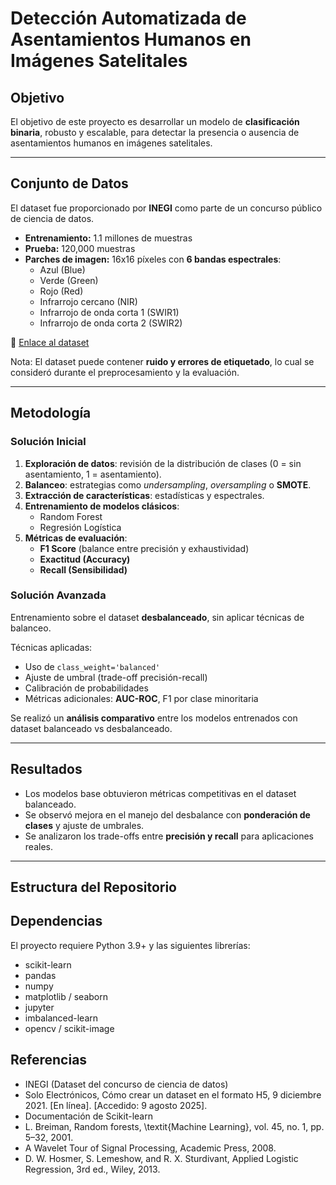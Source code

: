 # Detección Automatizada de Asentamientos Humanos en Imágenes Satelitales

## Objetivo
El objetivo de este proyecto es desarrollar un modelo de **clasificación binaria**, robusto y escalable, para detectar la presencia o ausencia de asentamientos humanos en imágenes satelitales.

---

## Conjunto de Datos
El dataset fue proporcionado por **INEGI** como parte de un concurso público de ciencia de datos.  

- **Entrenamiento:** 1.1 millones de muestras  
- **Prueba:** 120,000 muestras  
- **Parches de imagen:** 16x16 píxeles con **6 bandas espectrales**:
  - Azul (Blue)
  - Verde (Green)
  - Rojo (Red)
  - Infrarrojo cercano (NIR)
  - Infrarrojo de onda corta 1 (SWIR1)
  - Infrarrojo de onda corta 2 (SWIR2)

🔗 [Enlace al dataset](https://drive.google.com/drive/folders/1UgnUSvjYG3G9-1ZIqNnZuKAalWcfMGTe?usp=drive_link)  

Nota: El dataset puede contener **ruido y errores de etiquetado**, lo cual se consideró durante el preprocesamiento y la evaluación.

---

## Metodología

### Solución Inicial
1. **Exploración de datos**: revisión de la distribución de clases (0 = sin asentamiento, 1 = asentamiento).  
2. **Balanceo**: estrategias como *undersampling*, *oversampling* o **SMOTE**.  
3. **Extracción de características**: estadísticas y espectrales.  
4. **Entrenamiento de modelos clásicos**:
   - Random Forest  
   - Regresión Logística  
5. **Métricas de evaluación**:
   - **F1 Score** (balance entre precisión y exhaustividad)  
   - **Exactitud (Accuracy)**  
   - **Recall (Sensibilidad)**  

### Solución Avanzada
Entrenamiento sobre el dataset **desbalanceado**, sin aplicar técnicas de balanceo.  

Técnicas aplicadas:  
- Uso de `class_weight='balanced'`  
- Ajuste de umbral (trade-off precisión-recall)  
- Calibración de probabilidades  
- Métricas adicionales: **AUC-ROC**, F1 por clase minoritaria  

Se realizó un **análisis comparativo** entre los modelos entrenados con dataset balanceado vs desbalanceado.  

---

## Resultados
- Los modelos base obtuvieron métricas competitivas en el dataset balanceado.  
- Se observó mejora en el manejo del desbalance con **ponderación de clases** y ajuste de umbrales.  
- Se analizaron los trade-offs entre **precisión y recall** para aplicaciones reales.  

---

## Estructura del Repositorio

## Dependencias

El proyecto requiere Python 3.9+ y las siguientes librerías:
- scikit-learn
- pandas
- numpy
- matplotlib / seaborn
- jupyter
- imbalanced-learn
- opencv / scikit-image

## Referencias

- INEGI (Dataset del concurso de ciencia de datos)
- Solo Electrónicos, Cómo crear un dataset en el formato H5, 9 diciembre 2021. [En línea]. [Accedido: 9 agosto 2025].
- Documentación de Scikit-learn
- L. Breiman, Random forests, \textit{Machine Learning}, vol. 45, no. 1, pp. 5–32, 2001.
- A Wavelet Tour of Signal Processing, Academic Press, 2008.
- D. W. Hosmer, S. Lemeshow, and R. X. Sturdivant, Applied Logistic Regression, 3rd ed., Wiley, 2013.
